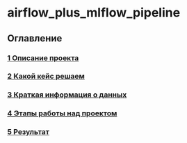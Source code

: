 # airflow_plus_mlflow_pipeline


## Оглавление
### [1 Описание проекта](https://github.com/PismarovMikhail/airflow_plus_mlflow_pipeline/edit/main/README.md)
### [2 Какой кейс решаем](https://github.com/PismarovMikhail/airflow_plus_mlflow_pipeline/edit/main/README.md)
### [3 Краткая информация о данных](https://github.com/PismarovMikhail/airflow_plus_mlflow_pipeline/edit/main/README.md)
### [4 Этапы работы над проектом](https://github.com/PismarovMikhail/airflow_plus_mlflow_pipeline/edit/main/README.md)
### [5 Результат](https://github.com/PismarovMikhail/airflow_plus_mlflow_pipeline/edit/main/README.md)
